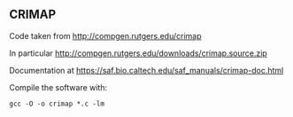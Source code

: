 ## CRIMAP

Code taken from <http://compgen.rutgers.edu/crimap>

In particular <http://compgen.rutgers.edu/downloads/crimap.source.zip>

Documentation at <https://saf.bio.caltech.edu/saf_manuals/crimap-doc.html>

Compile the software with:

```
gcc -O -o crimap *.c -lm
```
